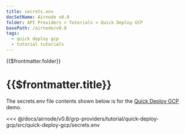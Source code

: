 ```yaml
---
title: secrets.env
docSetName: Airnode v0.8
folder: API Providers > Tutorials > Quick Deploy GCP
basePath: /airnode/v0.8
tags:
  - quick deploy gcp
  - tutorial tutorials
---
```


<TitleSpan>{{$frontmatter.folder}}</TitleSpan>

# {{$frontmatter.title}}

<VersionWarning/>

The secrets.env file contents shown below is for the [Quick Deploy GCP](./)
demo.

<!-- prettier-ignore -->
<<< @/docs/airnode/v0.8/grp-providers/tutorial/quick-deploy-gcp/src/quick-deploy-gcp/secrets.env
